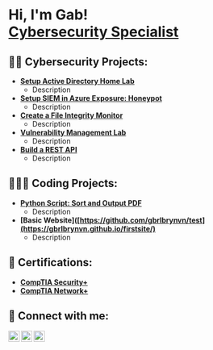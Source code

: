 <h1>Hi, I'm Gab! <br/><a href="http://www.linkedin.com/in/gabrielbryanvina/">Cybersecurity Specialist</a></h1>

<h2>👨‍💻 Cybersecurity Projects:</h2>

- <b>[Setup Active Directory Home Lab](https://github.com/gbrlbrynvn/test)</b>
  - Description
- <b>[Setup SIEM in Azure Exposure: Honeypot](https://github.com/gbrlbrynvn/test)</b>
  - Description
- <b>[Create a File Integrity Monitor](https://github.com/gbrlbrynvn/test)</b>
  - Description
- <b>[Vulnerability Management Lab](https://github.com/gbrlbrynvn/test)</b>
  - Description
- <b>[Build a REST API](https://github.com/gbrlbrynvn/test)</b>
  - Description


<h2>🧑🏻‍💻 Coding Projects:</h2>

- <b>[Python Script: Sort and Output PDF](https://github.com/gbrlbrynvn/test)</b>
  - Description
- <b>[Basic Website]([https://github.com/gbrlbrynvn/test](https://gbrlbrynvn.github.io/firstsite/)</b>
  - Description
    
<h2>📃 Certifications:</h2>

- <b>[CompTIA Security+](https://github.com/gbrlbrynvn/test)</b>
- <b>[CompTIA Network+](https://github.com/gbrlbrynvn/test)</b>

  
<h2> 📲 Connect with me:</h2>

[<img align="left" alt="GabViña | YouTube" width="22px" src="https://www.iconpacks.net/icons/2/free-mail-icon-2569-thumb.png" />][youtube]
[<img align="left" alt="GabViña | LinkedIn" width="22px" src="https://cdn.jsdelivr.net/npm/simple-icons@v3/icons/linkedin.svg" />][linkedin]
[<img align="left" alt="GabViña | Instagram" width="22px" src="https://cdn.jsdelivr.net/npm/simple-icons@v3/icons/instagram.svg" />][instagram]


[youtube]: mailto:gbrlbvina@email.com
[instagram]: https://www.instagram.com/gbrlbrynvn/
[linkedin]: https://linkedin.com/in/gabrielbryanvina

<!--

Here are some ideas to get you started:

- 🔭 I’m currently working on ...
- 🌱 I’m currently learning ...
- 👯 I’m looking to collaborate on ...
- 🤔 I’m looking for help with ...
- 💬 Ask me about ...
- 📫 How to reach me: ...
- 😄 Pronouns: ...
- ⚡ Fun fact: ...
-->
